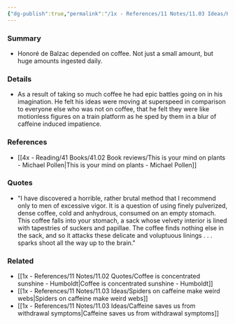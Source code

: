 ```yaml
---
{"dg-publish":true,"permalink":"/1x - References/11 Notes/11.03 Ideas/Honore de Balzac was dependent on caffeine for his creative output/","title":"Honore de Balzac was dependent on caffeine for his creative output","noteIcon":""}
---
```



### Summary
- Honoré de Balzac depended on coffee. Not just a small amount, but huge amounts ingested daily.

### Details
- As a result of taking so much coffee he had epic battles going on in his imagination. He felt his ideas were moving at superspeed in comparison to everyone else who was not on coffee, that he felt they were like motionless figures on a train platform as he sped by them in a blur of caffeine induced impatience.

### References
- [[4x - Reading/41 Books/41.02 Book reviews/This is your mind on plants - Michael Pollen\|This is your mind on plants - Michael Pollen]]

### Quotes
- "I have discovered a horrible, rather brutal method that I recommend only to men of excessive vigor. It is a question of using finely pulverized, dense coffee, cold and anhydrous, consumed on an empty stomach. This coffee falls into your stomach, a sack whose velvety interior is lined with tapestries of suckers and papillae. The coffee finds nothing else in the sack, and so it attacks these delicate and voluptuous linings . . . sparks shoot all the way up to the brain."

### Related
- [[1x - References/11 Notes/11.02 Quotes/Coffee is concentrated sunshine - Humboldt\|Coffee is concentrated sunshine - Humboldt]]
- [[1x - References/11 Notes/11.03 Ideas/Spiders on caffeine make weird webs\|Spiders on caffeine make weird webs]]
- [[1x - References/11 Notes/11.03 Ideas/Caffeine saves us from withdrawal symptoms\|Caffeine saves us from withdrawal symptoms]]
